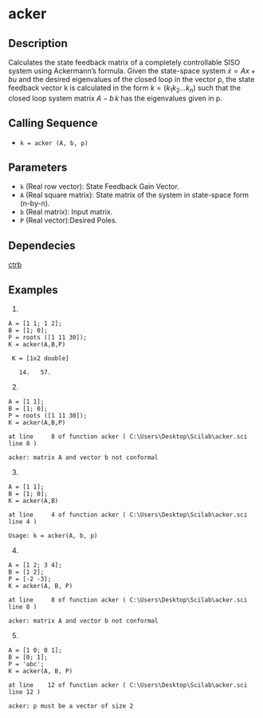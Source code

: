 # acker

## Description
Calculates the state feedback matrix of a completely controllable SISO system using Ackermann’s formula.
Given the state-space system
$\dot x = Ax + bu$
and the desired eigenvalues of the closed loop in the vector p, the state feedback vector k is calculated in the form 
$k = (k_1 k_2 ... k_n)$
such that the closed loop system matrix 
$A - b\,k$
has the eigenvalues given in p.

## Calling Sequence
- `k = acker (A, b, p)`

## Parameters
- `k` (Real row vector): State Feedback Gain Vector.
- `A` (Real square matrix): State matrix of the system in state-space form (n-by-n).
- `b` (Real matrix): Input matrix.
- `P` (Real vector):Desired Poles.

## Dependecies
[ctrb](https://github.com/akash-sankar/CSToolboxFunctions/tree/main/ctrb)

## Examples
1.
```
A = [1 1; 1 2];
B = [1; 0];
P = roots ([1 11 30]);
K = acker(A,B,P)
```
```
 K = [1x2 double]

   14.   57.
```
2.
```
A = [1 1];
B = [1; 0];
P = roots ([1 11 30]);
K = acker(A,B,P)
```
```
at line     8 of function acker ( C:\Users\Desktop\Scilab\acker.sci line 8 )

acker: matrix A and vector b not conformal
```

3.
```
A = [1 1];
B = [1; 0];
K = acker(A,B)
```
```
at line     4 of function acker ( C:\Users\Desktop\Scilab\acker.sci line 4 )

Usage: k = acker(A, b, p)
```

4.
```
A = [1 2; 3 4];
B = [1 2];
P = [-2 -3];
K = acker(A, B, P)
```
```
at line     8 of function acker ( C:\Users\Desktop\Scilab\acker.sci line 8 )

acker: matrix A and vector b not conformal
```

5.
```
A = [1 0; 0 1];
B = [0; 1];
P = 'abc';
K = acker(A, B, P)
```
```
at line    12 of function acker ( C:\Users\Desktop\Scilab\acker.sci line 12 )

acker: p must be a vector of size 2
```
